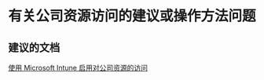 <properties
    pageTitle="Advisory or How-To Questions about company resource access"
    description="有关公司资源访问的建议或操作方法问题"
    service="microsoft.intune"
    resource="intune"
    authors="mackie1604"
    displayOrder=""
    selfHelpType="generic"
    supportTopicIds="32435262"
    resourceTags=""
    productPesIds="15584"
    cloudEnvironments="public"
/>


# <a name="advisory-or-how-to-questions-about-company-resource-access"></a>有关公司资源访问的建议或操作方法问题

## <a name="recommended-documents"></a>**建议的文档**

[使用 Microsoft Intune 启用对公司资源的访问](https://docs.microsoft.com/intune/deploy-use/enable-access-to-company-resources-with-microsoft-intune)<br>




